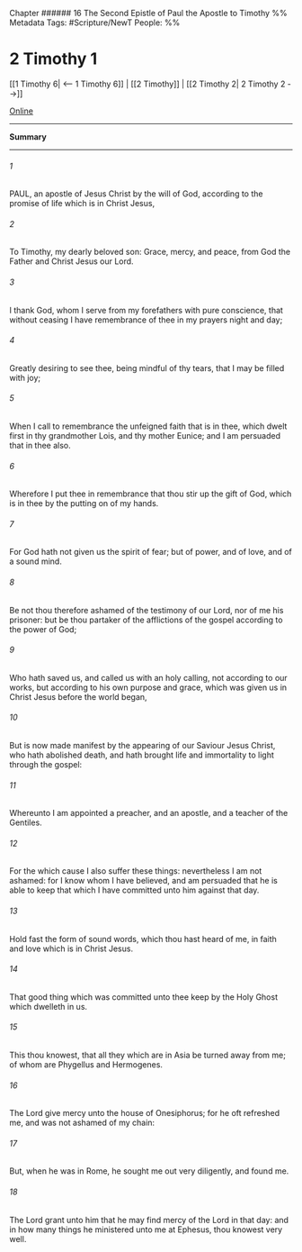 Chapter ###### 16
The Second Epistle of Paul the Apostle to Timothy
%% Metadata
Tags: #Scripture/NewT
People: 
%%
# 2 Timothy 1
[[1 Timothy 6| <-- 1 Timothy 6]] | [[2 Timothy]] | [[2 Timothy 2| 2 Timothy 2 -->]]

[Online](https://churchofjesuschrist.org/study/scriptures/nt/2-tim/1?lang=eng)

---
__Summary__



---
###### 1
PAUL, an apostle of Jesus Christ by the will of God, according to the promise of life which is in Christ Jesus,
###### 2
To Timothy, my dearly beloved son: Grace, mercy, and peace, from God the Father and Christ Jesus our Lord.
###### 3
I thank God, whom I serve from my forefathers with pure conscience, that without ceasing I have remembrance of thee in my prayers night and day;
###### 4
Greatly desiring to see thee, being mindful of thy tears, that I may be filled with joy;
###### 5
When I call to remembrance the unfeigned faith that is in thee, which dwelt first in thy grandmother Lois, and thy mother Eunice; and I am persuaded that in thee also.
###### 6
Wherefore I put thee in remembrance that thou stir up the gift of God, which is in thee by the putting on of my hands.
###### 7
For God hath not given us the spirit of fear; but of power, and of love, and of a sound mind.
###### 8
Be not thou therefore ashamed of the testimony of our Lord, nor of me his prisoner: but be thou partaker of the afflictions of the gospel according to the power of God;
###### 9
Who hath saved us, and called us with an holy calling, not according to our works, but according to his own purpose and grace, which was given us in Christ Jesus before the world began,
###### 10
But is now made manifest by the appearing of our Saviour Jesus Christ, who hath abolished death, and hath brought life and immortality to light through the gospel:
###### 11
Whereunto I am appointed a preacher, and an apostle, and a teacher of the Gentiles.
###### 12
For the which cause I also suffer these things: nevertheless I am not ashamed: for I know whom I have believed, and am persuaded that he is able to keep that which I have committed unto him against that day.
###### 13
Hold fast the form of sound words, which thou hast heard of me, in faith and love which is in Christ Jesus.
###### 14
That good thing which was committed unto thee keep by the Holy Ghost which dwelleth in us.
###### 15
This thou knowest, that all they which are in Asia be turned away from me; of whom are Phygellus and Hermogenes.
###### 16
The Lord give mercy unto the house of Onesiphorus; for he oft refreshed me, and was not ashamed of my chain:
###### 17
But, when he was in Rome, he sought me out very diligently, and found me.
###### 18
The Lord grant unto him that he may find mercy of the Lord in that day: and in how many things he ministered unto me at Ephesus, thou knowest very well.



